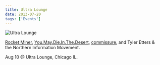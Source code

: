 ```yaml
---
title: Ultra Lounge
date: 2013-07-20
tags: ['Events']
---
```


![Ultra Lounge](/rm_ation/images/2013-08-10.jpg)

[Rocket Miner](https://rocketminer.bandcamp.com), [You.May.Die.In.The.Desert](https://youmaydieinthedesert.com), [commissure](https://commissure.bandcamp.com), and Tyler Etters & the Northern Information Movement.

Aug 10 @ Ultra Lounge, Chicago IL.
